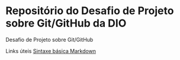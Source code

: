 # Repositório do Desafio de Projeto sobre Git/GitHub da DIO
Desafio de Projeto sobre Git/GitHub

Links úteis
[Sintaxe básica Markdown](https://www.markdownguide.org/basic-syntax/)
